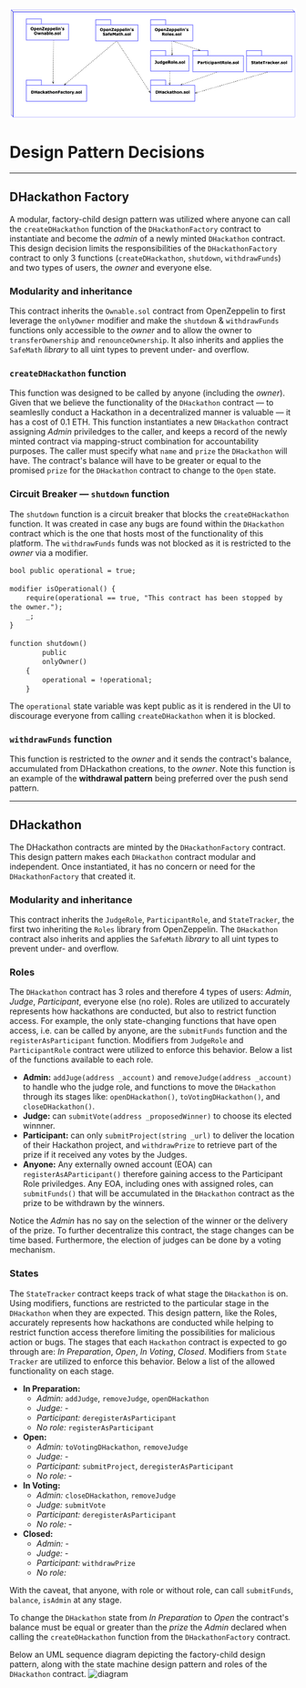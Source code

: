 ![diagram](./UML/UML_data_modeling.png)

# Design Pattern Decisions
---

## DHackathon Factory

A modular, factory-child design pattern was utilized where anyone can call the `createDHackathon` function of the `DHackathonFactory` contract to instantiate and become the _admin_ of a newly minted `DHackathon` contract. This design decision limits the responsibilities of the `DHackathonFactory` contract to only 3 functions (`createDHackathon`, `shutdown`, `withdrawFunds`) and two types of users, the _owner_ and everyone else. 

### Modularity and inheritance
This contract inherits the `Ownable.sol` contract from OpenZeppelin to first leverage the `onlyOwner` modifier and make the `shutdown` \& `withdrawFunds` functions only accessible to the _owner_ and to allow the owner to `transferOwnership` and `renounceOwnership`. It also inherits and applies the `SafeMath` _library_ to all uint types to prevent under- and overflow.

### `createDHackathon` function

This function was designed to be called by anyone (including the _owner_). Given that we believe the functionality of the `DHackathon` contract — to seamleslly conduct a Hackathon in a decentralized manner is valuable — it has a cost of 0.1 ETH. This function instantiates a new `DHackathon` contract assigning _Admin_ priviledges to the caller, and keeps a record of the newly minted contract via mapping-struct combination for accountability purposes. The caller must specify what `name` and `prize` the `DHackathon` will have. The contract's balance will have to be greater or equal to the promised `prize` for the `DHackathon` contract to change to the `Open` state.

### Circuit Breaker — `shutdown` function

The `shutdown` function is a circuit breaker that blocks the `createDHackathon` function. It was created in case any bugs are found within the `DHackathon` contract which is the one that hosts most of the functionality of this platform. The `withdrawFunds` funds was not blocked as it is restricted to the _owner_ via a modifier.
```
bool public operational = true;

modifier isOperational() {
    require(operational == true, "This contract has been stopped by the owner.");
    _;
}

function shutdown()
        public
        onlyOwner()
    {
        operational = !operational;
    }
```

The `operational` state variable was kept public as it is rendered in the UI to discourage everyone from calling `createDHackathon` when it is blocked.

### `withdrawFunds` function

This function is restricted to the _owner_ and it sends the contract's balance, accumulated from DHackathon creations, to the _owner_. Note this function is an example of the **withdrawal pattern** being preferred over the push send pattern.

---


## DHackathon

The DHackathon contracts are minted by the `DHackathonFactory` contract. This design pattern makes each `DHackathon` contract modular and independent. Once instantiated, it has no concern or need for the `DHackathonFactory` that created it.

### Modularity and inheritance

This contract inherits the `JudgeRole`, `ParticipantRole`, and `StateTracker`, the first two inheriting the `Roles` library from OpenZeppelin. The `DHackathon` contract also inherits and applies the `SafeMath` _library_ to all uint types to prevent under- and overflow.

### Roles

The `DHackathon` contract has 3 roles and therefore 4 types of users: _Admin_, _Judge_, _Participant_, everyone else (no role). Roles are utilized to accurately represents how hackathons are conducted, but also to restrict function access. For example, the only state-changing functions that have open access, i.e. can be called by anyone, are the   `submitFunds` function and the `registerAsParticipant` function. Modifiers from `JudgeRole` and `ParticipantRole` contract were utilized to enforce this behavior. Below a list of the functions available to each role.


+ **Admin:**  `addJuge(address _account)` and `removeJudge(address _account)` to handle who the judge role, and functions to move the `DHackathon` through its stages like: `openDHackathon()`, `toVotingDHackathon()`, and `closeDHackathon()`.
+ **Judge:** can `submitVote(address _proposedWinner)` to choose its elected winnner.
+ **Participant:** can only `submitProject(string _url)` to deliver the location of their Hackathon project, and `withdrawPrize` to retrieve part of the prize if it received any votes by the Judges.
+ **Anyone:** Any externally owned account (EOA) can `registerAsAParticipant()` therefore gaining access to the Participant Role priviledges. Any EOA, including ones with assigned roles, can `submitFunds()` that will be accumulated in the `DHackathon` contract as the prize to be withdrawn by the winners.

Notice the _Admin_ has no say on the selection of the winner or the delivery of the prize. To further decentralize this contract, the stage changes can be time based. Furthermore, the election of judges can be done by a voting mechanism.


### States

The `StateTracker` contract keeps track of what stage the `DHackathon` is on. Using modifiers, functions are restricted to the particular stage in the `DHackathon` when they are expected. This design pattern, like the Roles, accurately represents how hackathons are conducted while helping to restrict function access therefore limiting the possibilities for malicious action or bugs. The stages that each `Hackathon` contract is expected to go through are: _In Preparation_, _Open_, _In Voting_, _Closed_. Modifiers from `State Tracker` are utilized to enforce this behavior. Below a list of the allowed functionality on each stage.

+ **In Preparation:** 
  + *Admin:* `addJudge`, `removeJudge`, `openDHackathon`
  + *Judge:* -
  + *Participant:* `deregisterAsParticipant`
  + *No role:* `registerAsParticipant`
+ **Open:**
  + *Admin:* `toVotingDHackathon`, `removeJudge`
  + *Judge:* -
  + *Participant:* `submitProject`, `deregisterAsParticipant`
  + *No role:* -
+ **In Voting:**
  + *Admin:* `closeDHackathon`, `removeJudge`
  + *Judge:* `submitVote`
  + *Participant:* `deregisterAsParticipant`
  + *No role:* -
+ **Closed:**
  + *Admin:* -
  + *Judge:* -
  + *Participant:* `withdrawPrize`
  + *No role:* 

With the caveat, that anyone, with role or without role, can call `submitFunds`, `balance`, `isAdmin` at any stage.

To change the `DHackathon` state from _In Preparation_ to _Open_ the contract's balance must be equal or greater than the _prize_ the _Admin_ declared when calling the `createDHackathon` function from the `DHackathonFactory` contract.

Below an UML sequence diagram depicting the factory-child design pattern, along with the state machine design pattern and roles of the `DHackathon` contract.
![diagram](UML_sequence_diagram)